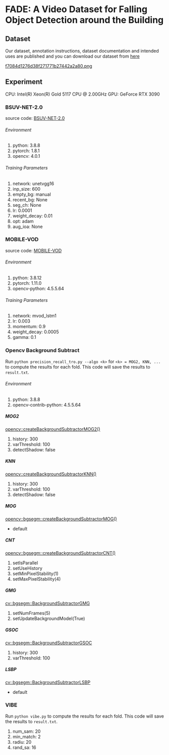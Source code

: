 # FADE: A Video Dataset  for Falling Object Detection around the Building
## Dataset

Our dataset, annotation instructions, dataset documentation and intended uses are published and you can download our dataset from [here](http://tuzhigang.cn/dataset/FADE.html)

[f7084d1276d38f271771b27442a2a80.png](https://github.com/Zhengbo-Zhang/FADE/blob/880d81df366ee71df1d55ccc3473c926bd85c2b0/f7084d1276d38f271771b27442a2a80.png)

## Experiment
CPU: Intel(R) Xeon(R) Gold 5117 CPU @ 2.00GHz
GPU: GeForce RTX 3090
### BSUV-NET-2.0
source code: [BSUV-NET-2.0](https://github.com/ozantezcan/BSUV-Net-2.0)
###### Environment
1. python:	3.8.8
2. pytorch:	1.8.1
3. opencv:	4.0.1

###### Training Parameters
1. network:	 unetvgg16
2. inp_size: 600
3. empty_bg: manual
4. recent_bg: None
5. seg_ch: None
6. lr: 0.0001
7. weight_decay: 0.01
8. opt:	adam
9. aug_ioa:	None

### MOBILE-VOD
source code: [MOBILE-VOD](https://github.com/vikrant7/mobile-vod-bottleneck-lstm)
###### Environment
1. python:		3.8.12
2. pytorch:		1.11.0
3. opencv-python:	4.5.5.64

###### Training Parameters
1. network:		mvod_lstm1
2. lr:		0.003
3. momentum:	0.9
4. weight_decay:	0.0005
5. gamma:		0.1

### Opencv Background Subtract
Run `python precision_recall_tro.py --algo <k>` for `<k> = MOG2, KNN, ...` to compute the results for each fold. This code will save the results to `result.txt`.

###### Environment
1. python:		3.8.8
2. opencv-contrib-python:	4.5.5.64
##### MOG2
[opencv::createBackgroundSubtractorMOG2()](https://docs.opencv.org/3.4/d7/d7b/classcv_1_1BackgroundSubtractorMOG2.html)
1. history:	300
2. varThreshold:	100
3. detectShadow:	false

##### KNN
[opencv::createBackgroundSubtractorKNN()](https://docs.opencv.org/4.x/db/d88/classcv_1_1BackgroundSubtractorKNN.html)
1. history:	300
2. varThreshold:	100
3. detectShadow:	false

##### MOG
[opencv::bgsegm::createBackgroundSubtractorMOG()](https://docs.opencv.org/4.x/d6/da7/classcv_1_1bgsegm_1_1BackgroundSubtractorMOG.html)
- default

##### CNT
[opencv::bgsegm::createBackgroundSubtractorCNT()](https://docs.opencv.org/4.x/de/dca/classcv_1_1bgsegm_1_1BackgroundSubtractorCNT.html)
1. setIsParallel
2. setUseHistory
3. setMinPixelStability(1)
4. setMaxPixelStability(4)

##### GMG
[cv::bgsegm::BackgroundSubtractorGMG](https://docs.opencv.org/3.4/d1/d5c/classcv_1_1bgsegm_1_1BackgroundSubtractorGMG.html)
1. setNumFrames(5)
2. setUpdateBackgroundModel(True)

##### GSOC
[cv::bgsegm::BackgroundSubtractorGSOC](https://docs.opencv.org/3.4/d4/dd5/classcv_1_1bgsegm_1_1BackgroundSubtractorGSOC.html)
1. history:	300
2. varThreshold:	100

##### LSBP
[cv::bgsegm::BackgroundSubtractorLSBP](https://docs.opencv.org/3.4/de/d4c/classcv_1_1bgsegm_1_1BackgroundSubtractorLSBP.html)
- default

### VIBE
Run `python vibe.py` to compute the results for each fold. This code will save the results to `result.txt`.
1. num_sam:	20
2. min_match: 2
3. radiu: 20
4. rand_sa:	16
